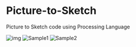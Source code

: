 # Picture-to-Sketch

Picture to Sketch code using Processing Language

![img](https://user-images.githubusercontent.com/95470638/209104730-1050c64c-3abf-4f89-9238-03403e913433.jpg)
![Sample1](https://user-images.githubusercontent.com/95470638/209104736-39da697c-5bf5-44ea-bf95-80ec941bef5d.PNG)
![Sample2](https://user-images.githubusercontent.com/95470638/209105704-765a3cce-d267-45e2-af5e-fe47886db293.PNG)
